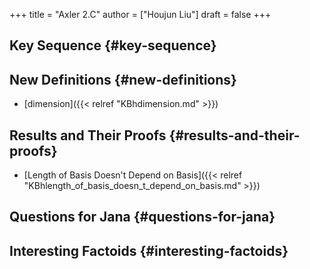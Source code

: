 +++
title = "Axler 2.C"
author = ["Houjun Liu"]
draft = false
+++

## Key Sequence {#key-sequence}


## New Definitions {#new-definitions}

-   [dimension]({{< relref "KBhdimension.md" >}})


## Results and Their Proofs {#results-and-their-proofs}

-   [Length of Basis Doesn't Depend on Basis]({{< relref "KBhlength_of_basis_doesn_t_depend_on_basis.md" >}})


## Questions for Jana {#questions-for-jana}


## Interesting Factoids {#interesting-factoids}